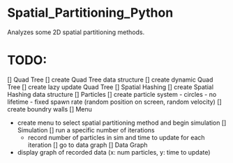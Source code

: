 # Spatial_Partitioning_Python
Analyzes some 2D spatial partitioning methods.

# TODO:
[] Quad Tree
   [] create Quad Tree data structure
   [] create dynamic Quad Tree
   [] create lazy update Quad Tree
[] Spatial Hashing
   [] create Spatial Hashing data structure
[] Particles
   [] create particle system
      - circles
      - no lifetime
      - fixed spawn rate (random position on screen, random velocity)
   [] create boundry walls
[] Menu
   - create menu to select spatial partitioning method and begin simulation
[] Simulation
   [] run a specific number of iterations
      - record number of particles in sim and time to update for each iteration
   [] go to data graph 
[] Data Graph
   - display graph of recorded data (x: num particles, y: time to update)
